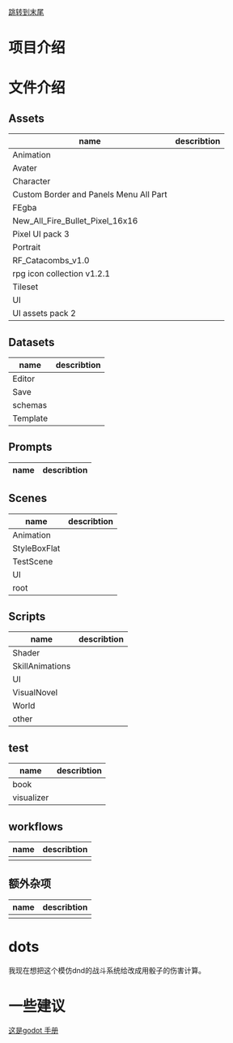[跳转到末尾](#destination)
# 项目介绍



# 文件介绍

## Assets

|name|describtion|
|---|---|
|Animation||
|Avater||
|Character||
|Custom Border and Panels Menu All Part||
|FEgba||
|New_All_Fire_Bullet_Pixel_16x16||
|Pixel UI pack 3||
|Portrait||
|RF_Catacombs_v1.0||
|rpg icon collection v1.2.1||
|Tileset||
|UI||
|UI assets pack 2||

## Datasets

|name|describtion|
|---|---|
|Editor|   |
|Save||
|schemas||
|Template||


## Prompts

|name|describtion|
|---|---|


## Scenes

|name|describtion|
|---|---|
|Animation||
|StyleBoxFlat||
|TestScene||
|UI||
|root||

## Scripts

|name|describtion|
|---|---|
|Shader||
|SkillAnimations||
|UI||
|VisualNovel||
|World||
|other||





## test

|name|describtion|
|---|---|
|book||
|visualizer||


## workflows

|name|describtion|
|---|---|
|   |   |


## 额外杂项

|name|describtion|
|---|---|
|   |   |



# dots 

我现在想把这个模仿dnd的战斗系统给改成用骰子的伤害计算。




# 一些建议
[这是godot 手册](https://docs.godotengine.org/zh-cn/4.x/)




<a id="destination"></a>